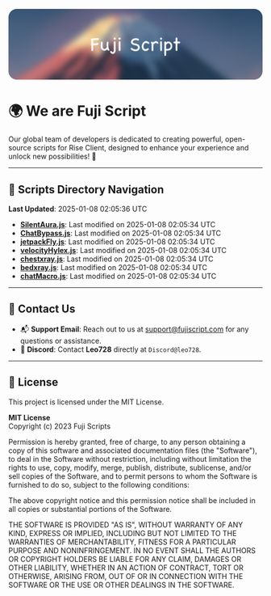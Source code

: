 ![Banner](.github/b.webp)

# 🌍 **We are Fuji Script**

Our global team of developers is dedicated to creating powerful, open-source scripts for Rise Client, designed to enhance your experience and unlock new possibilities! 🌟

---
<!-- SCRIPTS_NAVIGATION_START -->
## 📂 **Scripts Directory Navigation**

**Last Updated**: 2025-01-08 02:05:36 UTC

- **[SilentAura.js](scripts/SilentAura.js)**: Last modified on 2025-01-08 02:05:34 UTC
- **[ChatBypass.js](scripts/ChatBypass.js)**: Last modified on 2025-01-08 02:05:34 UTC
- **[jetpackFly.js](scripts/jetpackFly.js)**: Last modified on 2025-01-08 02:05:34 UTC
- **[velocityHylex.js](scripts/velocityHylex.js)**: Last modified on 2025-01-08 02:05:34 UTC
- **[chestxray.js](scripts/chestxray.js)**: Last modified on 2025-01-08 02:05:34 UTC
- **[bedxray.js](scripts/bedxray.js)**: Last modified on 2025-01-08 02:05:34 UTC
- **[chatMacro.js](scripts/chatMacro.js)**: Last modified on 2025-01-08 02:05:34 UTC

<!-- SCRIPTS_NAVIGATION_END -->

---

## 💬 **Contact Us**  
- 📬 **Support Email**: Reach out to us at [support@fujiscript.com](mailto:support@fujiscript.com) for any questions or assistance.  
- 💬 **Discord**: Contact **Leo728** directly at `Discord@leo728`.

---

## 📜 **License**

This project is licensed under the MIT License.  

**MIT License**  
Copyright (c) 2023 Fuji Scripts  

Permission is hereby granted, free of charge, to any person obtaining a copy of this software and associated documentation files (the "Software"), to deal in the Software without restriction, including without limitation the rights to use, copy, modify, merge, publish, distribute, sublicense, and/or sell copies of the Software, and to permit persons to whom the Software is furnished to do so, subject to the following conditions:  

The above copyright notice and this permission notice shall be included in all copies or substantial portions of the Software.  

THE SOFTWARE IS PROVIDED "AS IS", WITHOUT WARRANTY OF ANY KIND, EXPRESS OR IMPLIED, INCLUDING BUT NOT LIMITED TO THE WARRANTIES OF MERCHANTABILITY, FITNESS FOR A PARTICULAR PURPOSE AND NONINFRINGEMENT. IN NO EVENT SHALL THE AUTHORS OR COPYRIGHT HOLDERS BE LIABLE FOR ANY CLAIM, DAMAGES OR OTHER LIABILITY, WHETHER IN AN ACTION OF CONTRACT, TORT OR OTHERWISE, ARISING FROM, OUT OF OR IN CONNECTION WITH THE SOFTWARE OR THE USE OR OTHER DEALINGS IN THE SOFTWARE.  
